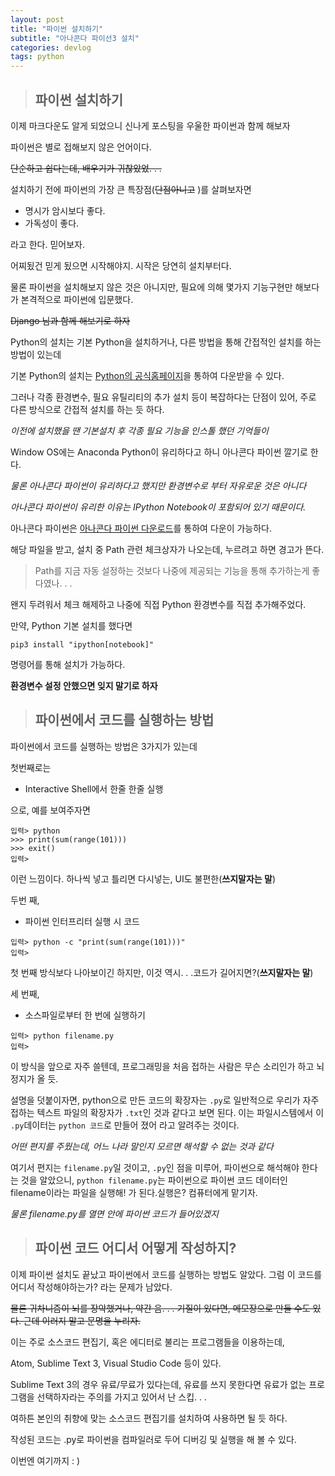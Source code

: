 ```yaml
---
layout: post
title: "파이썬 설치하기"
subtitle: "아나콘다 파이선3 설치"
categories: devlog
tags: python
---
```






> ## 파이썬 설치하기

이제 마크다운도 알게 되었으니 신나게 포스팅을 우울한 파이썬과 함께 해보자

파이썬은 별로 접해보지 않은 언어이다.

~~단순하고 쉽다는데, 배우기가 귀찮았었. . .~~



설치하기 전에 파이썬의 가장 큰 특장점(~~단점아니고~~ )를 살펴보자면

- 명시가 암시보다 좋다.
- 가독성이 좋다.

라고 한다. 믿어보자.



어찌됬건 믿게 됬으면 시작해야지. 시작은 당연히 설치부터다.

물론 파이썬을 설치해보지 않은 것은 아니지만, 필요에 의해 몇가지 기능구현만 해보다가 본격적으로 파이썬에 입문했다.



~~Django 님과 함께 해보기로 하자~~



Python의 설치는 기본 Python을 설치하거나, 다른 방법을 통해 간접적인 설치를 하는 방법이 있는데

기본 Python의 설치는 [Python의 공식홈페이지](https://www.python.org/)을 통하여 다운받을 수 있다.

그러나 각종 환경변수, 필요 유틸리티의 추가 설치 등이 복잡하다는 단점이 있어, 주로 다른 방식으로 간접적 설치를 하는 듯 하다.

*이전에 설치했을 땐 기본설치 후 각종 필요 기능을 인스톨 했던 기억들이*



Window OS에는 Anaconda Python이 유리하다고 하니 아나콘다 파이썬 깔기로 한다.

*물론 아나콘다 파이썬이 유리하다고 했지만 환경변수로 부터 자유로운 것은 아니다*

*아나콘다 파이썬이 유리한 이유는 IPython Notebook이 포함되어 있기 때문이다.*



아나콘다 파이썬은 [아나콘다 파이썬 다운로드](https://www.anaconda.com/download/)를 통하여 다운이 가능하다.

해당 파일을 받고, 설치 중 Path 관련 체크상자가 나오는데, 누르려고 하면 경고가 뜬다.

> Path를 지금 자동 설정하는 것보다 나중에 제공되는 기능을 통해 추가하는게 좋다였나. . .

왠지 두려워서 체크 해제하고 나중에 직접 Python 환경변수를 직접 추가해주었다.



만약, Python 기본 설치를 했다면

```shell
pip3 install "ipython[notebook]"
```

명령어를 통해 설치가 가능하다.



**환경변수 설정 안했으면 잊지 말기로 하자**



> ## 파이썬에서 코드를 실행하는 방법

파이썬에서 코드를 실행하는 방법은 3가지가 있는데

첫번째로는

- Interactive Shell에서 한줄 한줄 실행

으로, 예를 보여주자면

```
입력> python
>>> print(sum(range(101)))
>>> exit()
입력>
```

이런 느낌이다. 하나씩 넣고 틀리면 다시넣는, UI도 불편한(**쓰지말자는 말**)



두번 째,

- 파이썬 인터프리터 실행 시 코드 

```
입력> python -c "print(sum(range(101)))"
입력>
```

첫 번째 방식보다 나아보이긴 하지만, 이것 역시. . .코드가 길어지면?(**쓰지말자는 말**)



세 번째,

- 소스파일로부터 한 번에 실행하기

```
입력> python filename.py
입력>
```

이 방식을 앞으로 자주 쓸텐데, 프로그래밍을 처음 접하는 사람은 무슨 소리인가 하고 뇌정지가 올 듯.

설명을 덧붙이자면, python으로 만든 코드의 확장자는 `.py`로 일반적으로 우리가 자주 접하는 텍스트 파일의 확장자가 `.txt`인 것과 같다고 보면 된다. 이는 파일시스템에서 이 `.py`데이터는 `python 코드`로 만들어 졌어 라고 알려주는 것이다.

*어떤 편지를 주웠는데, 어느 나라 말인지 모르면 해석할 수 없는 것과 같다*

여기서 편지는 `filename.py`일 것이고, `.py`인 점을 미루어, 파이썬으로 해석해야 한다는 것을 알았으니, `python filename.py`는 파이썬으로 파이썬 코드 데이터인 filename이라는 파일을 실행해! 가 된다.실행은? 컴퓨터에게 맡기자.

*물론 filename.py를 열면 안에 파이썬 코드가 들어있겠지*



> ## 파이썬 코드 어디서 어떻게 작성하지?

이제 파이썬 설치도 끝났고 파이썬에서 코드를 실행하는 방법도 알았다. 그럼 이 코드를 어디서 작성해야하는가? 라는 문제가 남았다.

~~물론 귀차니즘이 뇌를 장악했거나, 약간 음. . . 기질이 있다면, 메모장으로 만들 수도 있다. 근데 이러지 말고 문명을 누리자.~~

이는 주로 소스코드 편집기, 혹은 에디터로 불리는 프로그램들을 이용하는데,

Atom, Sublime Text 3, Visual Studio Code 등이 있다.

Sublime Text 3의 경우 유료/무료가 있다는데, 유료를 쓰지 못한다면 유료가 없는 프로그램을 선택하자라는 주의를 가지고 있어서 난 스킵. . .

여하튼 본인의 취향에 맞는 소스코드 편집기를 설치하여 사용하면 될 듯 하다.



작성된 코드는 .py로 파이썬을 컴파일러로 두어 디버깅 및 실행을 해 볼 수 있다.



이번엔 여기까지 : )
